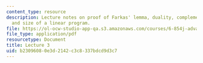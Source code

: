 ```yaml
---
content_type: resource
description: Lecture notes on proof of Farkas' lemma, duality, complementary slackness,
  and size of a linear program.
file: https://ol-ocw-studio-app-qa.s3.amazonaws.com/courses/6-854j-advanced-algorithms-fall-2008/b23096080e3d2142c3c8337bdcd9d3c7_lect9_19.pdf
file_type: application/pdf
resourcetype: Document
title: Lecture 3
uid: b2309608-0e3d-2142-c3c8-337bdcd9d3c7
---
```

